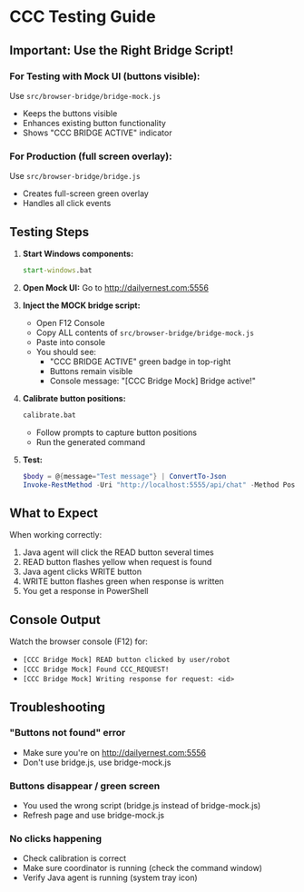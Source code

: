 # CCC Testing Guide

## Important: Use the Right Bridge Script!

### For Testing with Mock UI (buttons visible):
Use `src/browser-bridge/bridge-mock.js`
- Keeps the buttons visible
- Enhances existing button functionality
- Shows "CCC BRIDGE ACTIVE" indicator

### For Production (full screen overlay):
Use `src/browser-bridge/bridge.js`
- Creates full-screen green overlay
- Handles all click events

## Testing Steps

1. **Start Windows components:**
   ```cmd
   start-windows.bat
   ```

2. **Open Mock UI:**
   Go to http://dailyernest.com:5556

3. **Inject the MOCK bridge script:**
   - Open F12 Console
   - Copy ALL contents of `src/browser-bridge/bridge-mock.js`
   - Paste into console
   - You should see:
     - "CCC BRIDGE ACTIVE" green badge in top-right
     - Buttons remain visible
     - Console message: "[CCC Bridge Mock] Bridge active!"

4. **Calibrate button positions:**
   ```cmd
   calibrate.bat
   ```
   - Follow prompts to capture button positions
   - Run the generated command

5. **Test:**
   ```powershell
   $body = @{message="Test message"} | ConvertTo-Json
   Invoke-RestMethod -Uri "http://localhost:5555/api/chat" -Method Post -Body $body -ContentType "application/json"
   ```

## What to Expect

When working correctly:
1. Java agent will click the READ button several times
2. READ button flashes yellow when request is found
3. Java agent clicks WRITE button
4. WRITE button flashes green when response is written
5. You get a response in PowerShell

## Console Output

Watch the browser console (F12) for:
- `[CCC Bridge Mock] READ button clicked by user/robot`
- `[CCC Bridge Mock] Found CCC_REQUEST!`
- `[CCC Bridge Mock] Writing response for request: <id>`

## Troubleshooting

### "Buttons not found" error
- Make sure you're on http://dailyernest.com:5556
- Don't use bridge.js, use bridge-mock.js

### Buttons disappear / green screen
- You used the wrong script (bridge.js instead of bridge-mock.js)
- Refresh page and use bridge-mock.js

### No clicks happening
- Check calibration is correct
- Make sure coordinator is running (check the command window)
- Verify Java agent is running (system tray icon)